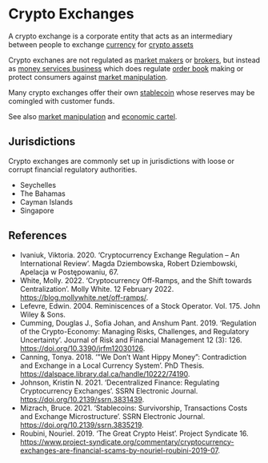 # Crypto Exchanges
A crypto exchange is a corporate entity that acts as an intermediary between people to exchange [currency](currency.md) for [crypto assets](cryptoasset.md)

Crypto exchanes are not regulated as [market makers](market-maker.md) or [brokers](broker.md), but instead as [money services business](money-services-business.md) which does regulate [order book](order-book.md) making or protect consumers against [market manipulation](market-manipulation.md).

Many crypto exchanges offer their own [stablecoin](stablecoin.md) whose reserves may be comingled with customer funds.

See also [market manipulation](market-manipulation.md) and [economic cartel](cartel.md).

## Jurisdictions

Crypto exchanges are commonly set up in jurisdictions with loose or corrupt financial regulatory authorities.

* Seychelles
* The Bahamas
* Cayman Islands
* Singapore

## References

* Ivaniuk, Viktoria. 2020. ‘Cryptocurrency Exchange Regulation – An International Review’. Magda Dziembowska, Robert Dziembowski, Apelacja w Postępowaniu, 67.
* White, Molly. 2022. ‘Cryptocurrency Off-Ramps, and the Shift towards Centralization’. Molly White. 12 February 2022. https://blog.mollywhite.net/off-ramps/.
* Lefevre, Edwin. 2004. Reminiscences of a Stock Operator. Vol. 175. John Wiley & Sons.
* Cumming, Douglas J., Sofia Johan, and Anshum Pant. 2019. ‘Regulation of the Crypto-Economy: Managing Risks, Challenges, and Regulatory Uncertainty’. Journal of Risk and Financial Management 12 (3): 126. https://doi.org/10.3390/jrfm12030126.
* Canning, Tonya. 2018. ‘"We Don’t Want Hippy Money”: Contradiction and Exchange in a Local Currency System’. PhD Thesis. https://dalspace.library.dal.ca/handle/10222/74190.
* Johnson, Kristin N. 2021. ‘Decentralized Finance: Regulating Cryptocurrency Exchanges’. SSRN Electronic Journal. https://doi.org/10.2139/ssrn.3831439.
* Mizrach, Bruce. 2021. ‘Stablecoins: Survivorship, Transactions Costs and Exchange Microstructure’. SSRN Electronic Journal. https://doi.org/10.2139/ssrn.3835219.
* Roubini, Nouriel. 2019. ‘The Great Crypto Heist’. Project Syndicate 16. https://www.project-syndicate.org/commentary/cryptocurrency-exchanges-are-financial-scams-by-nouriel-roubini-2019-07.

